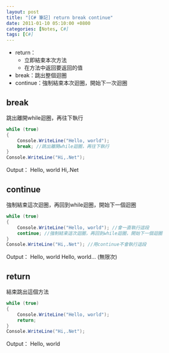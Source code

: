 ```yaml
---
layout: post
title: "[C# 筆記] return break continue"
date: 2011-01-10 05:10:00 +0800
categories: [Notes, C#]
tags: [C#]
---
```

- return：  
    - 立即結束本次方法  
    - 在方法中返回要返回的值    
- break：跳出整個迴圈   
- continue：強制結束本次迴圈，開始下一次迴圈    

## break
跳出離開while迴圈，再往下執行
```c#
while (true)
{
    Console.WriteLine("Hello, world");
    break; //跳出離開while迴圈，再往下執行
}
Console.WriteLine("Hi,.Net");
```
Output：
Hello, world
Hi,.Net

## continue
強制結束這次迴圈，再回到while迴圈，開始下一個迴圈
```c#
while (true)
{
    Console.WriteLine("Hello, world"); //會一直執行這段
    continue; //強制結束這次迴圈，再回到while迴圈，開始下一個迴圈
}
Console.WriteLine("Hi,.Net"); //用continue不會執行這段
```
Output：
Hello, world
Hello, world... (無限次)

## return
 結束跳出這個方法
```c#
while (true)
{
    Console.WriteLine("Hello, world");
    return;
}
Console.WriteLine("Hi,.Net");
```
Output：
Hello, world